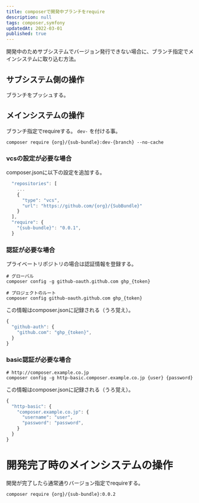 ```yaml
---
title: composerで開発中ブランチをrequire
description: null
tags: composer,symfony
updatedAt: 2022-03-01
published: true
---
```


開発中のためサブシステムでバージョン発行できない場合に、ブランチ指定でメインシステムに取り込む方法。

## サブシステム側の操作

ブランチをプッシュする。

## メインシステムの操作

ブランチ指定でrequireする。
`dev-` を付ける事。

```shell
composer require {org}/{sub-bundle}:dev-{branch} --no-cache
```

### vcsの設定が必要な場合

composer.jsonに以下の設定を追加する。

```js
  "repositories": [
    ...
    {
      "type": "vcs",
      "url": "https://github.com/{org}/{SubBundle}"
    }
  ],
  "require": {
    "{sub-bundle}": "0.0.1",
  }
```

### 認証が必要な場合

プライベートリポジトリの場合は認証情報を登録する。

```shell
# グローバル
composer config -g github-oauth.github.com ghp_{token}

# プロジェクトのルート
composer config github-oauth.github.com ghp_{token}
```

この情報はcomposer.jsonに記録される（うろ覚え）。

```js
{
  "github-auth": {
    "github.com": "ghp_{token}",
  }
}
```

### basic認証が必要な場合

```shell
# http://composer.example.co.jp
composer config -g http-basic.composer.example.co.jp {user} {password}
```

この情報はcomposer.jsonに記録される（うろ覚え）。

```js
{
  "http-basic": {
    "composer.example.co.jp": {
      "username": "user",
      "password": "password",
    }
  }
}
```

# 開発完了時のメインシステムの操作


開発が完了したら通常通りバージョン指定でrequireする。

```shell
composer require {org}/{sub-bundle}:0.0.2
```

